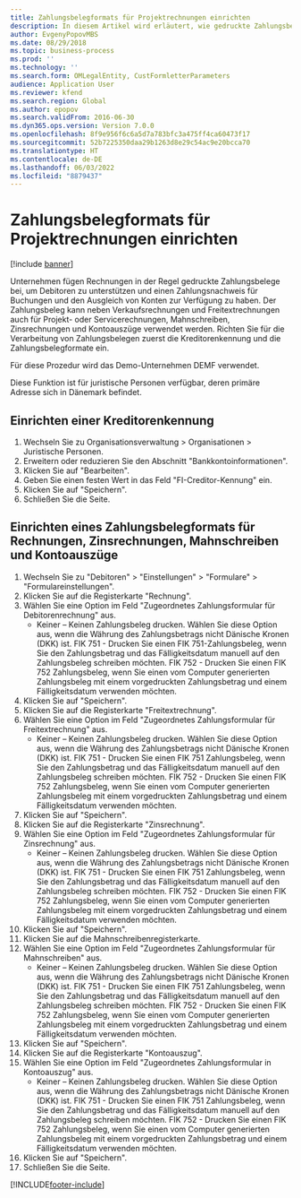```yaml
---
title: Zahlungsbelegformats für Projektrechnungen einrichten
description: In diesem Artikel wird erläutert, wie gedruckte Zahlungsbelege an Projektrechnungen angefügt werden und einen Zahlungsnachweis für Buchungen und den Ausgleich von Konten zur Verfügung stellen.
author: EvgenyPopovMBS
ms.date: 08/29/2018
ms.topic: business-process
ms.prod: ''
ms.technology: ''
ms.search.form: OMLegalEntity, CustFormletterParameters
audience: Application User
ms.reviewer: kfend
ms.search.region: Global
ms.author: epopov
ms.search.validFrom: 2016-06-30
ms.dyn365.ops.version: Version 7.0.0
ms.openlocfilehash: 8f9e956f6c6a5d7a783bfc3a475ff4ca60473f17
ms.sourcegitcommit: 52b7225350daa29b1263d8e29c54ac9e20bcca70
ms.translationtype: HT
ms.contentlocale: de-DE
ms.lasthandoff: 06/03/2022
ms.locfileid: "8879437"
---
```

# <a name="set-up-payment-slip-format-for-project-invoices"></a>Zahlungsbelegformats für Projektrechnungen einrichten

[!include [banner](../../includes/banner.md)]

Unternehmen fügen Rechnungen in der Regel gedruckte Zahlungsbelege bei, um Debitoren zu unterstützen und einen Zahlungsnachweis für Buchungen und den Ausgleich von Konten zur Verfügung zu haben. Der Zahlungsbeleg kann neben Verkaufsrechnungen und Freitextrechnungen auch für Projekt- oder Servicerechnungen, Mahnschreiben, Zinsrechnungen und Kontoauszüge verwendet werden. Richten Sie für die Verarbeitung von Zahlungsbelegen zuerst die Kreditorenkennung und die Zahlungsbelegformate ein.

Für diese Prozedur wird das Demo-Unternehmen DEMF verwendet. 

Diese Funktion ist für juristische Personen verfügbar, deren primäre Adresse sich in Dänemark befindet.


## <a name="set-up-a-creditor-id-number"></a>Einrichten einer Kreditorenkennung
1. Wechseln Sie zu Organisationsverwaltung > Organisationen > Juristische Personen.
2. Erweitern oder reduzieren Sie den Abschnitt "Bankkontoinformationen".
3. Klicken Sie auf "Bearbeiten".
4. Geben Sie einen festen Wert in das Feld "FI-Creditor-Kennung" ein.
5. Klicken Sie auf "Speichern".
6. Schließen Sie die Seite.

## <a name="set-up-a-payment-slip-format-for-invoices-notes-letters-and-statements"></a>Einrichten eines Zahlungsbelegformats für Rechnungen, Zinsrechnungen, Mahnschreiben und Kontoauszüge
1. Wechseln Sie zu "Debitoren" > "Einstellungen" > "Formulare" > "Formulareinstellungen".
2. Klicken Sie auf die Registerkarte "Rechnung".
3. Wählen Sie eine Option im Feld "Zugeordnetes Zahlungsformular für Debitorenrechnung" aus.
    * Keiner – Keinen Zahlungsbeleg drucken. Wählen Sie diese Option aus, wenn die Währung des Zahlungsbetrags nicht Dänische Kronen (DKK) ist.   FIK 751 - Drucken Sie einen FIK 751-Zahlungsbeleg, wenn Sie den Zahlungsbetrag und das Fälligkeitsdatum manuell auf den Zahlungsbeleg schreiben möchten.   FIK 752 - Drucken Sie einen FIK 752 Zahlungsbeleg, wenn Sie einen vom Computer generierten Zahlungsbeleg mit einem vorgedruckten Zahlungsbetrag und einem Fälligkeitsdatum verwenden möchten.  
4. Klicken Sie auf "Speichern".
5. Klicken Sie auf die Registerkarte "Freitextrechnung".
6. Wählen Sie eine Option im Feld "Zugeordnetes Zahlungsformular für Freitextrechnung" aus.
    * Keiner – Keinen Zahlungsbeleg drucken. Wählen Sie diese Option aus, wenn die Währung des Zahlungsbetrags nicht Dänische Kronen (DKK) ist.   FIK 751 - Drucken Sie einen FIK 751 Zahlungsbeleg, wenn Sie den Zahlungsbetrag und das Fälligkeitsdatum manuell auf den Zahlungsbeleg schreiben möchten.   FIK 752 - Drucken Sie einen FIK 752 Zahlungsbeleg, wenn Sie einen vom Computer generierten Zahlungsbeleg mit einem vorgedruckten Zahlungsbetrag und einem Fälligkeitsdatum verwenden möchten.  
7. Klicken Sie auf "Speichern".
8. Klicken Sie auf die Registerkarte "Zinsrechnung".
9. Wählen Sie eine Option im Feld "Zugeordnetes Zahlungsformular für Zinsrechnung" aus.
    * Keiner – Keinen Zahlungsbeleg drucken. Wählen Sie diese Option aus, wenn die Währung des Zahlungsbetrags nicht Dänische Kronen (DKK) ist.   FIK 751 - Drucken Sie einen FIK 751 Zahlungsbeleg, wenn Sie den Zahlungsbetrag und das Fälligkeitsdatum manuell auf den Zahlungsbeleg schreiben möchten.   FIK 752 - Drucken Sie einen FIK 752 Zahlungsbeleg, wenn Sie einen vom Computer generierten Zahlungsbeleg mit einem vorgedruckten Zahlungsbetrag und einem Fälligkeitsdatum verwenden möchten.  
10. Klicken Sie auf "Speichern".
11. Klicken Sie auf die Mahnschreibenregisterkarte.
12. Wählen Sie eine Option im Feld "Zugeordnetes Zahlungsformular für Mahnschreiben" aus.
    * Keiner – Keinen Zahlungsbeleg drucken. Wählen Sie diese Option aus, wenn die Währung des Zahlungsbetrags nicht Dänische Kronen (DKK) ist.   FIK 751 - Drucken Sie einen FIK 751 Zahlungsbeleg, wenn Sie den Zahlungsbetrag und das Fälligkeitsdatum manuell auf den Zahlungsbeleg schreiben möchten.   FIK 752 - Drucken Sie einen FIK 752 Zahlungsbeleg, wenn Sie einen vom Computer generierten Zahlungsbeleg mit einem vorgedruckten Zahlungsbetrag und einem Fälligkeitsdatum verwenden möchten.  
13. Klicken Sie auf "Speichern".
14. Klicken Sie auf die Registerkarte "Kontoauszug".
15. Wählen Sie eine Option im Feld "Zugeordnetes Zahlungsformular in Kontoauszug" aus.
    * Keiner – Keinen Zahlungsbeleg drucken. Wählen Sie diese Option aus, wenn die Währung des Zahlungsbetrags nicht Dänische Kronen (DKK) ist.   FIK 751 - Drucken Sie einen FIK 751 Zahlungsbeleg, wenn Sie den Zahlungsbetrag und das Fälligkeitsdatum manuell auf den Zahlungsbeleg schreiben möchten.   FIK 752 - Drucken Sie einen FIK 752 Zahlungsbeleg, wenn Sie einen vom Computer generierten Zahlungsbeleg mit einem vorgedruckten Zahlungsbetrag und einem Fälligkeitsdatum verwenden möchten.  
16. Klicken Sie auf "Speichern".
17. Schließen Sie die Seite.



[!INCLUDE[footer-include](../../../includes/footer-banner.md)]

